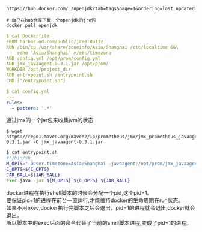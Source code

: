 
```
https://hub.docker.com/_/openjdk?tab=tags&page=1&ordering=last_updated

# 自己在hub仓库下载一个openjdk的jre包
docker pull openjdk
```

```yaml
$ cat Dockerfile
FROM harbor.od.com/public/jre8:8u112
RUN /bin/cp /usr/share/zoneinfo/Asia/Shanghai /etc/localtime &&\
    echo 'Asia/Shanghai' >/etc/timezone
ADD config.yml /opt/prom/config.yml
ADD jmx_javaagent-0.3.1.jar /opt/prom/
WORKDIR /opt/project_dir
ADD entrypoint.sh /entrypoint.sh
CMD ["/entrypoint.sh"]
```

```yml
$ cat config.yml
---
rules:
  - pattern: '.*'
```

通过jmx的一个jar包来收集jvm的状态
```
$ wget https://repo1.maven.org/maven2/io/prometheus/jmx/jmx_prometheus_javaagent/0.3.1/jmx_prometheus_javaagent-0.3.1.jar -O jmx_javaagent-0.3.1.jar
```

```bash
$ cat entrypoint.sh
#!/bin/sh
M_OPTS="-Duser.timezone=Asia/Shanghai -javaagent:/opt/prom/jmx_javaagent-0.3.1.jar=$(hostname -i):${M_PORT:-"12346"}:/opt/prom/config.yml"
C_OPTS=${C_OPTS}
JAR_BALL=${JAR_BALL}
exec java -jar ${M_OPTS} ${C_OPTS} ${JAR_BALL}
```

docker进程在执行shell脚本的时候会分配一个pid,这个pid=1。  
要保证pid=1的进程在前台一直运行,才能维持docker的生命周期在run状态。  
如果不用exec,docker执行完脚本之后会退出。pid=1的进程就会退出,docker就会退出。  
所以脚本中的exec后面的命令代替了当前的shell脚本进程,变成了pid=1的进程。  

